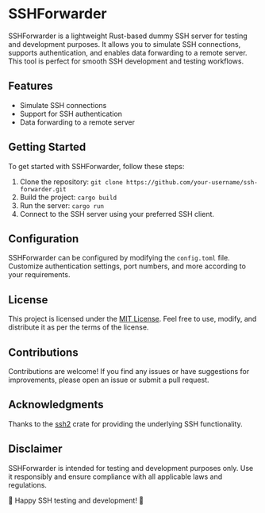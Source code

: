 # SSHForwarder

SSHForwarder is a lightweight Rust-based dummy SSH server for testing and development purposes. It allows you to simulate SSH connections, supports authentication, and enables data forwarding to a remote server. This tool is perfect for smooth SSH development and testing workflows.

## Features

- Simulate SSH connections
- Support for SSH authentication
- Data forwarding to a remote server

## Getting Started

To get started with SSHForwarder, follow these steps:

1. Clone the repository: `git clone https://github.com/your-username/ssh-forwarder.git`
2. Build the project: `cargo build`
3. Run the server: `cargo run`
4. Connect to the SSH server using your preferred SSH client.

## Configuration

SSHForwarder can be configured by modifying the `config.toml` file. Customize authentication settings, port numbers, and more according to your requirements.

## License

This project is licensed under the [MIT License](LICENSE). Feel free to use, modify, and distribute it as per the terms of the license.

## Contributions

Contributions are welcome! If you find any issues or have suggestions for improvements, please open an issue or submit a pull request.

## Acknowledgments

Thanks to the [ssh2](https://github.com/alexcrichton/ssh2-rs) crate for providing the underlying SSH functionality.

## Disclaimer

SSHForwarder is intended for testing and development purposes only. Use it responsibly and ensure compliance with all applicable laws and regulations.

🚀 Happy SSH testing and development! 🚀
